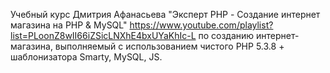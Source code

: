 Учебный курс Дмитрия Афанасьева "Эксперт PHP - Создание интернет магазина на PHP & MySQL"
https://www.youtube.com/playlist?list=PLoonZ8wII66iZSicLNXhE4bxUYaKhIc-L
по созданию интернет-магазина, выполняемый с использованием чистого PHP 5.3.8 + шаблонизатора Smarty, MySQL, JS.